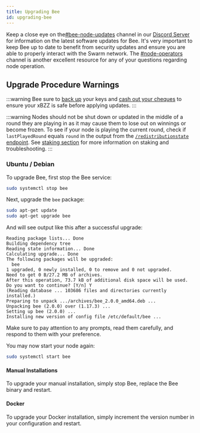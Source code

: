 ```yaml
---
title: Upgrading Bee
id: upgrading-bee
---
```


Keep a close eye on the[#bee-node-updates](https://discord.gg/vQcngMzZ9c) channel in our [Discord Server](https://discord.gg/wdghaQsGq5) for information on the latest software updates for Bee. It's very important to keep Bee up to date to benefit from security updates and ensure you are able to properly interact with the Swarm network. The [#node-operators](https://discord.com/channels/799027393297514537/811553590170353685) channel is another excellent resource for any of your questions regarding node operation. 

## Upgrade Procedure Warnings

:::warning
Bee sure to [back up](/docs/bee/working-with-bee/backups) your keys and [cash out your cheques](/docs/bee/working-with-bee/cashing-out) to ensure your xBZZ is safe before applying updates.
:::

:::warning
Nodes should not be shut down or updated in the middle of a round they are playing in as it may cause them to lose out on winnings or become frozen. To see if your node is playing the current round, check if `lastPlayedRound` equals `round` in the output from the [`/redistributionstate` endpoint](/api/#tag/RedistributionState/paths/~1redistributionstate/get). See [staking section](/docs/bee/working-with-bee/staking/) for more information on staking and troubleshooting.
:::


### Ubuntu / Debian 

To upgrade Bee, first stop the Bee service: 

```bash
sudo systemctl stop bee
```

Next, upgrade the `bee` package:

```bash
sudo apt-get update
sudo apt-get upgrade bee
```

And will see output like this after a successful upgrade:
```
Reading package lists... Done
Building dependency tree
Reading state information... Done
Calculating upgrade... Done
The following packages will be upgraded:
  bee
1 upgraded, 0 newly installed, 0 to remove and 0 not upgraded.
Need to get 0 B/27.2 MB of archives.
After this operation, 73.7 kB of additional disk space will be used.
Do you want to continue? [Y/n] Y
(Reading database ... 103686 files and directories currently installed.)
Preparing to unpack .../archives/bee_2.0.0_amd64.deb ...
Unpacking bee (2.0.0) over (1.17.3) ...
Setting up bee (2.0.0) ...
Installing new version of config file /etc/default/bee ...
```

Make sure to pay attention to any prompts, read them carefully, and respond to them with your preference.

You may now start your node again:

```bash
sudo systemctl start bee
```

#### Manual Installations

To upgrade your manual installation, simply stop Bee, replace the Bee binary and restart.

#### Docker

To upgrade your Docker installation, simply increment the version number in your configuration and restart.

